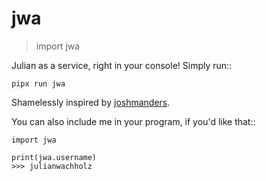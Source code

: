 # jwa

> import jwa

Julian as a service, right in your console! Simply run::

    pipx run jwa

Shamelessly inspired by [joshmanders](https://github.com/joshmanders/joshmanders).

You can also include me in your program, if you'd like that::

    import jwa

    print(jwa.username)
    >>> julianwachholz
